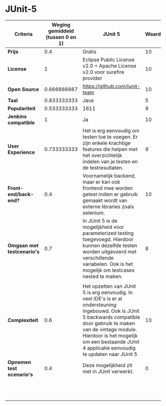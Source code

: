 # JUnit-5


| **Criteria**                 | **Weging gemiddeld (tussen 0 en 1)** | **JUnit 5**                                                                                                                                                                                                                                                                             | **Waarde** | **Gewogen Waarde** |
|--------------------------|----------------------------------|-------------------------------------------------------------------------------------------------------------------------------------------------------------------------------------------------------------------------------------------------------------------------------------|--------|----------------|
| **Prijs**                    | 0.4                              | Gratis                                                                                                                                                                                                                                                                              | 10     | 4              |
| **License**                  | 1                                | Eclipse Public License v2.0 +   Apache License v2.0 voor surefire provider                                                                                                                                                                                                          | 10     | 10             |
| **Open Source**              | 0.666666667                      | https://github.com/junit-team                                                                                                                                                                                                                                                       | 10     | 6.66666667     |
| **Taal**                     | 0.833333333                      | Java                                                                                                                                                                                                                                                                                | 5      | 4.166666665    |
| **Populariteit**             | 0.533333333                      | 1611                                                                                                                                                                                                                                                                                | 9      | 4.799999997    |
| **Jenkins compatible**       | 1                                | Ja                                                                                                                                                                                                                                                                                  | 10     | 10             |
| **User Experience**          | 0.733333333                      | Het is erg eenvoudig om testen   toe te voegen. Er zijn enkele krachtige features die helpen met het   overzichtelijk indelen van je testen en de testresultaten.                                                                                                                   | 9      | 6.599999997    |
| **Front-end/back-end?**      | 0.4                              | Voornamelijk backend, maar er   kan ook frontend mee worden getest indien er gebruik gemaakt wordt van   externe libraries zoals selenium.                                                                                                                                          | 10     | 4              |
| **Omgaan met testcenario's** | 0.7                              | In JUnit 5 is de mogelijkheid   voor parameterized testing toegevoegd. Hierdoor kunnen dezelfde testen worden   uitgevoerd met verschillende variabelen. Ook is het mogelijk om testcases   nested te maken.                                                                        | 8      | 5.6            |
|                          |                                  |                                                                                                                                                                                                                                                                                     |        |                |
| **Complexiteit**             | 0.6                              | Het opzetten van JUnit 5 is erg   eenvoudig. In veel IDE's is er al ondersteuning ingebouwd. Ook is JUnit 5   backwards compatible door gebruik te maken van de vintage module. Hierdoor is   het mogelijk om een bestaande JUnit 4 applicatie eenvoudig te updaten naar   JUnit 5  | 10     | 6              |
| **Opnemen test scenario's**  | 0.4                              | Deze mogelijkheid zit niet in   JUnit verwerkt.                                                                                                                                                                                                                                     | 0      | 0              |
|                          |                                  |                                                                                                                                                                                                                                                                                     |        |                |
|                          |                                  |                                                                                                                                                                                                                                                                                     |        |                |
|                          |                                  |                                                                                                                                                                                                                                                                                     |        |                |
|                          |                                  |                                                                                                                                                                                                                                                                                     |        | RESULTAAT      |
|                          |                                  |                                                                                                                                                                                                                                                                                     |        | 61.83333333    |
